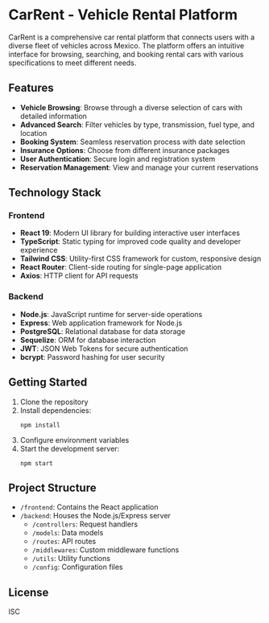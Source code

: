 # CarRent - Vehicle Rental Platform

CarRent is a comprehensive car rental platform that connects users with a diverse fleet of vehicles across Mexico. The platform offers an intuitive interface for browsing, searching, and booking rental cars with various specifications to meet different needs.

## Features

- **Vehicle Browsing**: Browse through a diverse selection of cars with detailed information
- **Advanced Search**: Filter vehicles by type, transmission, fuel type, and location
- **Booking System**: Seamless reservation process with date selection
- **Insurance Options**: Choose from different insurance packages
- **User Authentication**: Secure login and registration system
- **Reservation Management**: View and manage your current reservations

## Technology Stack

### Frontend

- **React 19**: Modern UI library for building interactive user interfaces
- **TypeScript**: Static typing for improved code quality and developer experience
- **Tailwind CSS**: Utility-first CSS framework for custom, responsive design
- **React Router**: Client-side routing for single-page application
- **Axios**: HTTP client for API requests

### Backend

- **Node.js**: JavaScript runtime for server-side operations
- **Express**: Web application framework for Node.js
- **PostgreSQL**: Relational database for data storage
- **Sequelize**: ORM for database interaction
- **JWT**: JSON Web Tokens for secure authentication
- **bcrypt**: Password hashing for user security

## Getting Started

1. Clone the repository
2. Install dependencies:
   ```
   npm install
   ```
3. Configure environment variables
4. Start the development server:
   ```
   npm start
   ```

## Project Structure

- `/frontend`: Contains the React application
- `/backend`: Houses the Node.js/Express server
  - `/controllers`: Request handlers
  - `/models`: Data models
  - `/routes`: API routes
  - `/middlewares`: Custom middleware functions
  - `/utils`: Utility functions
  - `/config`: Configuration files

## License

ISC
